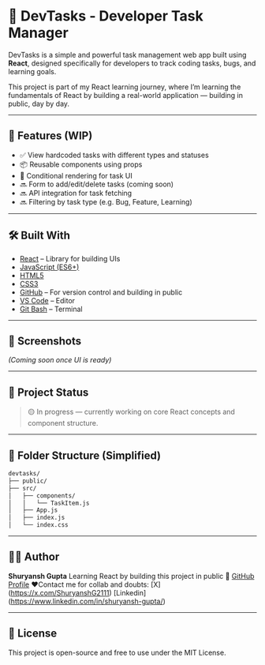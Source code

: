 # 🚀 DevTasks - Developer Task Manager

DevTasks is a simple and powerful task management web app built using **React**, designed specifically for developers to track coding tasks, bugs, and learning goals.

This project is part of my React learning journey, where I’m learning the fundamentals of React by building a real-world application — building in public, day by day.

---

## 🔧 Features (WIP)

- ✅ View hardcoded tasks with different types and statuses
- 📦 Reusable components using props
- 🧩 Conditional rendering for task UI
- 🔜 Form to add/edit/delete tasks (coming soon)
- 🔜 API integration for task fetching
- 🔜 Filtering by task type (e.g. Bug, Feature, Learning)

---

## 🛠️ Built With

- [React](https://reactjs.org/) – Library for building UIs
- [JavaScript (ES6+)](https://developer.mozilla.org/en-US/docs/Web/JavaScript)
- [HTML5](https://developer.mozilla.org/en-US/docs/Web/HTML)
- [CSS3](https://developer.mozilla.org/en-US/docs/Web/CSS)
- [GitHub](https://github.com) – For version control and building in public
- [VS Code](https://code.visualstudio.com/) – Editor
- [Git Bash](https://gitforwindows.org/) – Terminal

---

## 📸 Screenshots

_(Coming soon once UI is ready)_

---

## 🚧 Project Status

> 🟡 In progress — currently working on core React concepts and component structure.

---

## 📁 Folder Structure (Simplified)

```bash
devtasks/
├── public/
├── src/
│   ├── components/
│   │   └── TaskItem.js
│   ├── App.js
│   ├── index.js
│   └── index.css

```

---

## 👨‍💻 Author

**Shuryansh Gupta**
Learning React by building this project in public 🚀
[GitHub Profile](https://github.com/Shuryansh07)
❤️Contact me for collab and doubts:
[X] (https://x.com/ShuryanshG2111)
[Linkedin] (https://www.linkedin.com/in/shuryansh-gupta/)

---

## 📝 License

This project is open-source and free to use under the MIT License.

```

```

